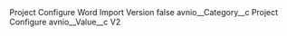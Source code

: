 <?xml version="1.0" encoding="UTF-8"?>
<CustomMetadata xmlns="http://soap.sforce.com/2006/04/metadata" xmlns:xsi="http://www.w3.org/2001/XMLSchema-instance" xmlns:xsd="http://www.w3.org/2001/XMLSchema">
    <label>Project Configure Word Import Version</label>
    <protected>false</protected>
    <values>
        <field>avnio__Category__c</field>
        <value xsi:type="xsd:string">Project Configure</value>
    </values>
    <values>
        <field>avnio__Value__c</field>
        <value xsi:type="xsd:string">V2</value>
    </values>
</CustomMetadata>
